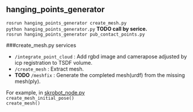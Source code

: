 ## hanging\_points\_generator

`rosrun hanging_points_generator create_mesh.py`  
`python hanging_points_generator.py`  **TODO call by serice.**  
`rosrun hanging_points_generator pub_contact_points.py`  

###create_mesh.py services  
- `/integrate_point_cloud`  : Add rgbd image and camerapose adjusted by icp registration to TSDF volume.  
- `/create_mesh` : Extract mesh.  
- **TODO** `/meshfix` : Generate the completed mesh(urdf) from the missing mesh(ply).  

For example, in [skrobot_node.py](https://github.com/kosuke55/pr2demo/blob/master/scripts/skrobot_node.py)  
`create_mesh_initial_pose()`  
`create_mesh()`  
